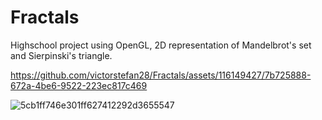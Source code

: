 # Fractals
Highschool project using OpenGL, 2D representation of Mandelbrot's set and Sierpinski's triangle.


https://github.com/victorstefan28/Fractals/assets/116149427/7b725888-672a-4be6-9522-223ec817c469

![5cb1ff746e301ff627412292d3655547](https://github.com/victorstefan28/Fractals/assets/116149427/008bdc9a-ac5d-4445-a3db-abcce242eb8c)
